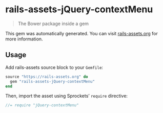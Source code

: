 # rails-assets-jQuery-contextMenu

> The Bower package inside a gem

This gem was automatically generated. You can visit [rails-assets.org](https://rails-assets.org) for more information.

## Usage

Add rails-assets source block to your `Gemfile`:

```ruby
source "https://rails-assets.org" do
  gem "rails-assets-jQuery-contextMenu"
end

```

Then, import the asset using Sprockets’ `require` directive:

```js
//= require "jQuery-contextMenu"
```

